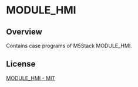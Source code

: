 # MODULE_HMI

## Overview

Contains case programs of M5Stack MODULE_HMI.

## License

[MODULE_HMI - MIT](LICENSE)
